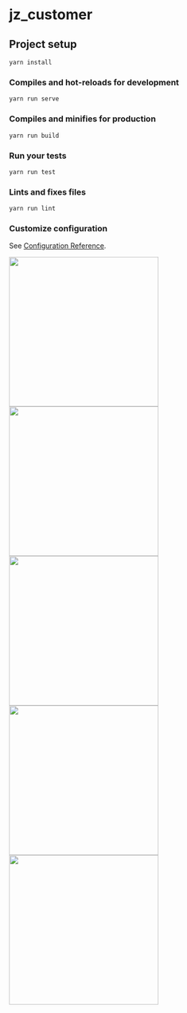 # jz_customer

## Project setup
```
yarn install
```

### Compiles and hot-reloads for development
```
yarn run serve
```

### Compiles and minifies for production
```
yarn run build
```

### Run your tests
```
yarn run test
```

### Lints and fixes files
```
yarn run lint
```

### Customize configuration
See [Configuration Reference](https://cli.vuejs.org/config/).

<img src='http://134.175.154.93:8888/github/1.jpg' style='float:left; width:300px;'/>
<img src='http://134.175.154.93:8888/github/2.jpg' style='float:left; width:300px;'/>
<img src='http://134.175.154.93:8888/github/3.jpg' style='float:left; width:300px;'/>
<img src='http://134.175.154.93:8888/github/4.jpg' style='float:left; width:300px;'/>
<img src='http://134.175.154.93:8888/github/5.jpg' style='float:left; width:300px;'/>
